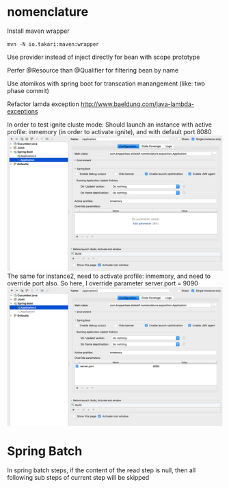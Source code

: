 # nomenclature

Install maven wrapper

    mvn -N io.takari:maven:wrapper
    
Use provider instead of inject directly for bean with scope prototype

Perfer @Resource than @Qualifier for filtering bean by name

Use atomikos with spring boot for transcation manangement (like: two phase commit)

Refactor lamda exception http://www.baeldung.com/java-lambda-exceptions
    
In order to test ignite cluste mode:
Should launch an instance with active profile: inmemory (in order to activate ignite), and with default port 8080
![Alt text](./image/instance1.png?raw=true "Title")
The same for instance2, need to activate profile: inmemory, and need to override port also. So here, I override parameter server.port = 9090
![Alt text](./image/instance2.png?raw=true "Title")

# Spring Batch

In spring batch steps, if the content of the read step is null, then all following sub steps of current step will be skipped